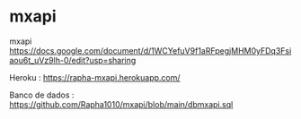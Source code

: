 # mxapi
 mxapi
https://docs.google.com/document/d/1WCYefuV9f1aRFpegjMHM0yFDq3Fsiaou6t_uVz9lh-0/edit?usp=sharing

Heroku : https://rapha-mxapi.herokuapp.com/

Banco de dados : https://github.com/Rapha1010/mxapi/blob/main/dbmxapi.sql
